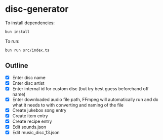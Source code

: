 # disc-generator

To install dependencies:

```bash
bun install
```

To run:

```bash
bun run src/index.ts
```

## Outline

- [x] Enter disc name
- [x] Enter disc artist
- [x] Enter internal id for custom disc (but try best guess beforehand off name)
- [x] Enter downloaded audio file path, FFmpeg will automatically run and do what it needs to with converting and naming of the file
- [x] Create jukebox song entry
- [x] Create item entry
- [x] Create recipe entry
- [x] Edit sounds.json
- [x] Edit music_disc_13.json
